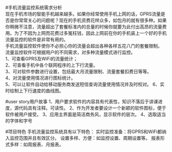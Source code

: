 #手机流量监控系统需求分析  
现在手机市场的智能手机越来越多。如果你经常使用手机上网的话，GPRS流量是否是你常常关心的问题呢？现在的手机资费花样众多，如包月的就有很多种。如果你稍微不注意，流量超出了套餐标准内的总量的时候你就要为此付出高昂的流量费用。为了不因为上网而花费过多冤枉钱，因此上网前在你的手机装上一个好的手机流量监控的软件是非常有用的。  
手机流量监控软件使你不必担心你的流量会超出各种各样五花八门的套餐限制。 
流量监控软件可根据用户的不同需求，对多种流量模式进行监控。  
1、可查看GPRS及WiFi的流量统计；  
2、可查看手机中各个联网程序的上下行流量。  
3、可对软件参数进行设置，包括最大月流量限制、流量套餐扣费日等等。    
4、对流量使用情况进行图标统计。  
5、可以让软件自动给移动服务商发送短信查询流量使用情况并及时校对。
6、实时绘制上下行速度的曲线图。


#user story用户故事
1、用户要求软件的内容具有代表性，知识不落后于讲课进度，源代码具有注释。可读性。
2、作为开发者要设计一个新颖的软件图标，便于软件被用户接受。
3、应用主界面是简洁商务风，显示软件的层次。
4、选取适当的字体和字号

#项目特色
手机流量监控系统具有以下特色：
实时监控准备：将GPRS和WiFi都纳入监控范围并且有效区分。
设置多样、方便：如监控设置、周期设置等。
报表形式多样：如周报表、月报表。
